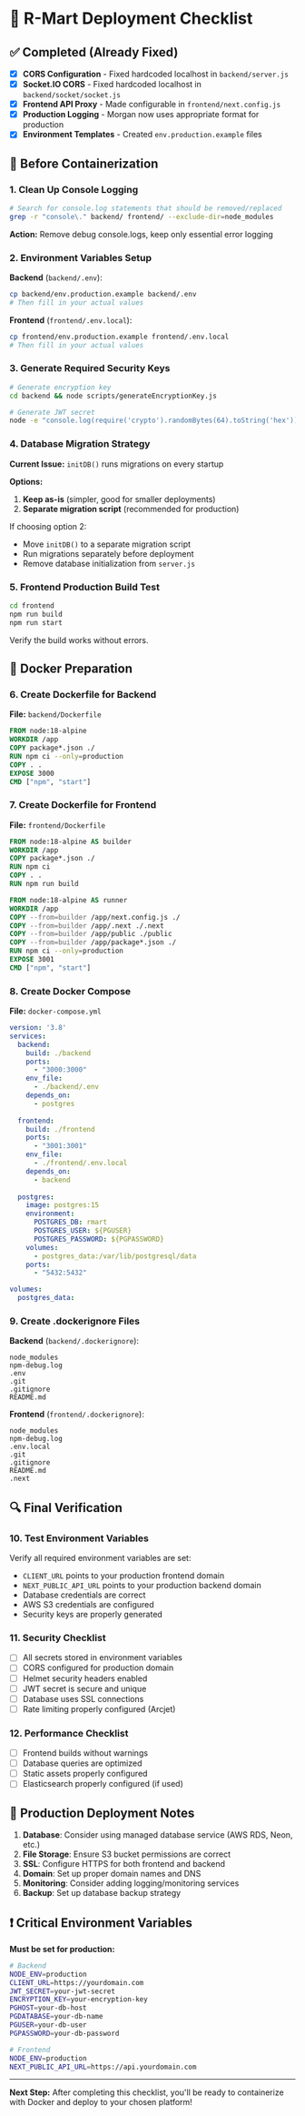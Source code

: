 # 🚀 R-Mart Deployment Checklist

## ✅ Completed (Already Fixed)
- [x] **CORS Configuration** - Fixed hardcoded localhost in `backend/server.js`
- [x] **Socket.IO CORS** - Fixed hardcoded localhost in `backend/socket/socket.js`  
- [x] **Frontend API Proxy** - Made configurable in `frontend/next.config.js`
- [x] **Production Logging** - Morgan now uses appropriate format for production
- [x] **Environment Templates** - Created `env.production.example` files

## 🔧 Before Containerization

### 1. Clean Up Console Logging
```bash
# Search for console.log statements that should be removed/replaced
grep -r "console\." backend/ frontend/ --exclude-dir=node_modules
```
**Action:** Remove debug console.logs, keep only essential error logging

### 2. Environment Variables Setup
**Backend** (`backend/.env`):
```bash
cp backend/env.production.example backend/.env
# Then fill in your actual values
```

**Frontend** (`frontend/.env.local`):
```bash
cp frontend/env.production.example frontend/.env.local  
# Then fill in your actual values
```

### 3. Generate Required Security Keys
```bash
# Generate encryption key
cd backend && node scripts/generateEncryptionKey.js

# Generate JWT secret
node -e "console.log(require('crypto').randomBytes(64).toString('hex'))"
```

### 4. Database Migration Strategy
**Current Issue:** `initDB()` runs migrations on every startup

**Options:**
1. **Keep as-is** (simpler, good for smaller deployments)
2. **Separate migration script** (recommended for production)

If choosing option 2:
- Move `initDB()` to a separate migration script
- Run migrations separately before deployment
- Remove database initialization from `server.js`

### 5. Frontend Production Build Test
```bash
cd frontend
npm run build
npm run start
```
Verify the build works without errors.

## 🐳 Docker Preparation

### 6. Create Dockerfile for Backend
**File:** `backend/Dockerfile`
```dockerfile
FROM node:18-alpine
WORKDIR /app
COPY package*.json ./
RUN npm ci --only=production
COPY . .
EXPOSE 3000
CMD ["npm", "start"]
```

### 7. Create Dockerfile for Frontend
**File:** `frontend/Dockerfile`
```dockerfile
FROM node:18-alpine AS builder
WORKDIR /app
COPY package*.json ./
RUN npm ci
COPY . .
RUN npm run build

FROM node:18-alpine AS runner
WORKDIR /app
COPY --from=builder /app/next.config.js ./
COPY --from=builder /app/.next ./.next
COPY --from=builder /app/public ./public
COPY --from=builder /app/package*.json ./
RUN npm ci --only=production
EXPOSE 3001
CMD ["npm", "start"]
```

### 8. Create Docker Compose
**File:** `docker-compose.yml`
```yaml
version: '3.8'
services:
  backend:
    build: ./backend
    ports:
      - "3000:3000"
    env_file:
      - ./backend/.env
    depends_on:
      - postgres
      
  frontend:
    build: ./frontend
    ports:
      - "3001:3001"
    env_file:
      - ./frontend/.env.local
    depends_on:
      - backend
      
  postgres:
    image: postgres:15
    environment:
      POSTGRES_DB: rmart
      POSTGRES_USER: ${PGUSER}
      POSTGRES_PASSWORD: ${PGPASSWORD}
    volumes:
      - postgres_data:/var/lib/postgresql/data
    ports:
      - "5432:5432"

volumes:
  postgres_data:
```

### 9. Create .dockerignore Files
**Backend** (`backend/.dockerignore`):
```
node_modules
npm-debug.log
.env
.git
.gitignore
README.md
```

**Frontend** (`frontend/.dockerignore`):
```
node_modules
npm-debug.log
.env.local
.git
.gitignore
README.md
.next
```

## 🔍 Final Verification

### 10. Test Environment Variables
Verify all required environment variables are set:
- `CLIENT_URL` points to your production frontend domain
- `NEXT_PUBLIC_API_URL` points to your production backend domain
- Database credentials are correct
- AWS S3 credentials are configured
- Security keys are properly generated

### 11. Security Checklist
- [ ] All secrets stored in environment variables
- [ ] CORS configured for production domain
- [ ] Helmet security headers enabled
- [ ] JWT secret is secure and unique
- [ ] Database uses SSL connections
- [ ] Rate limiting properly configured (Arcjet)

### 12. Performance Checklist
- [ ] Frontend builds without warnings
- [ ] Database queries are optimized
- [ ] Static assets properly configured
- [ ] Elasticsearch properly configured (if used)

## 🎯 Production Deployment Notes

1. **Database**: Consider using managed database service (AWS RDS, Neon, etc.)
2. **File Storage**: Ensure S3 bucket permissions are correct
3. **SSL**: Configure HTTPS for both frontend and backend
4. **Domain**: Set up proper domain names and DNS
5. **Monitoring**: Consider adding logging/monitoring services
6. **Backup**: Set up database backup strategy

## ❗ Critical Environment Variables

**Must be set for production:**
```bash
# Backend
NODE_ENV=production
CLIENT_URL=https://yourdomain.com
JWT_SECRET=your-jwt-secret
ENCRYPTION_KEY=your-encryption-key
PGHOST=your-db-host
PGDATABASE=your-db-name
PGUSER=your-db-user
PGPASSWORD=your-db-password

# Frontend
NODE_ENV=production
NEXT_PUBLIC_API_URL=https://api.yourdomain.com
```

---

**Next Step:** After completing this checklist, you'll be ready to containerize with Docker and deploy to your chosen platform!
